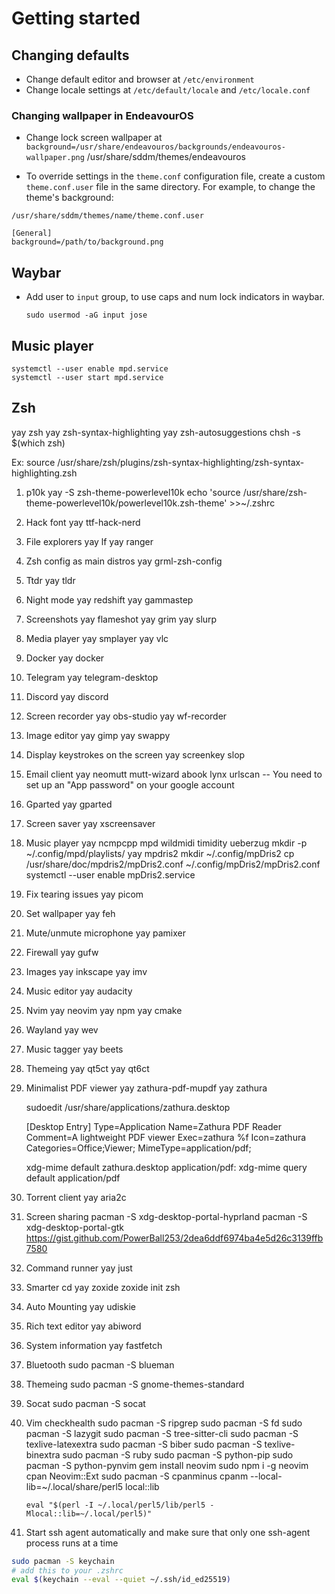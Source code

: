 # Getting started

## Changing defaults

- Change default editor and browser at `/etc/environment`
- Change locale settings at `/etc/default/locale` and `/etc/locale.conf`

### Changing wallpaper in EndeavourOS

- Change lock screen wallpaper at
  `background=/usr/share/endeavouros/backgrounds/endeavouros-wallpaper.png`
  /usr/share/sddm/themes/endeavouros

- To override settings in the `theme.conf` configuration file, create a custom
  `theme.conf.user` file in the same directory. For example, to change the theme's
  background:

`/usr/share/sddm/themes/name/theme.conf.user`

    [General]
    background=/path/to/background.png

## Waybar

- Add user to `input` group, to use caps and num lock indicators in waybar.

      sudo usermod -aG input jose

## Music player

    systemctl --user enable mpd.service
    systemctl --user start mpd.service

## Zsh

yay zsh
yay zsh-syntax-highlighting
yay zsh-autosuggestions
chsh -s $(which zsh)

Ex: source /usr/share/zsh/plugins/zsh-syntax-highlighting/zsh-syntax-highlighting.zsh

1. p10k
   yay -S zsh-theme-powerlevel10k
   echo 'source /usr/share/zsh-theme-powerlevel10k/powerlevel10k.zsh-theme' >>~/.zshrc

2. Hack font
   yay ttf-hack-nerd

3. File explorers
   yay lf
   yay ranger

4. Zsh config as main distros
   yay grml-zsh-config

5. Ttdr
   yay tldr

6. Night mode
   yay redshift
   yay gammastep

7. Screenshots
   yay flameshot
   yay grim
   yay slurp

8. Media player
   yay smplayer
   yay vlc

9. Docker
   yay docker

10. Telegram
    yay telegram-desktop

11. Discord
    yay discord

12. Screen recorder
    yay obs-studio
    yay wf-recorder

13. Image editor
    yay gimp
    yay swappy

14. Display keystrokes on the screen
    yay screenkey slop

15. Email client
    yay neomutt mutt-wizard abook lynx urlscan
    -- You need to set up an "App password" on your google account

16. Gparted
    yay gparted

17. Screen saver
    yay xscreensaver

18. Music player
    yay ncmpcpp mpd wildmidi timidity ueberzug
    mkdir -p ~/.config/mpd/playlists/
    yay mpdris2
    mkdir ~/.config/mpDris2
    cp /usr/share/doc/mpdris2/mpDris2.conf ~/.config/mpDris2/mpDris2.conf
    systemctl --user enable mpDris2.service

19. Fix tearing issues
    yay picom

20. Set wallpaper
    yay feh

21. Mute/unmute microphone
    yay pamixer

22. Firewall
    yay gufw

23. Images
    yay inkscape
    yay imv

24. Music editor
    yay audacity

25. Nvim
    yay neovim
    yay npm
    yay cmake

26. Wayland
    yay wev

27. Music tagger
    yay beets

28. Themeing
    yay qt5ct
    yay qt6ct
29. Minimalist PDF viewer
    yay zathura-pdf-mupdf
    yay zathura

    sudoedit /usr/share/applications/zathura.desktop

    [Desktop Entry]
    Type=Application
    Name=Zathura PDF Reader
    Comment=A lightweight PDF viewer
    Exec=zathura %f
    Icon=zathura
    Categories=Office;Viewer;
    MimeType=application/pdf;

    xdg-mime default zathura.desktop application/pdf:
    xdg-mime query default application/pdf

30. Torrent client
    yay aria2c

31. Screen sharing
    pacman -S xdg-desktop-portal-hyprland
    pacman -S xdg-desktop-portal-gtk
    https://gist.github.com/PowerBall253/2dea6ddf6974ba4e5d26c3139ffb7580

32. Command runner
    yay just

33. Smarter cd
    yay zoxide
    zoxide init zsh

34. Auto Mounting
    yay udiskie

35. Rich text editor
    yay abiword

36. System information
    yay fastfetch

37. Bluetooth
    sudo pacman -S blueman

38. Themeing
    sudo pacman -S gnome-themes-standard

39. Socat
    sudo pacman -S socat

40. Vim checkhealth
    sudo pacman -S ripgrep
    sudo pacman -S fd
    sudo pacman -S lazygit
    sudo pacman -S tree-sitter-cli
    sudo pacman -S texlive-latexextra
    sudo pacman -S biber
    sudo pacman -S texlive-binextra
    sudo pacman -S ruby
    sudo pacman -S python-pip
    sudo pacman -S python-pynvim
    gem install neovim
    sudo npm i -g neovim
    cpan Neovim::Ext
    sudo pacman -S cpanminus
    cpanm --local-lib=~/.local/share/perl5 local::lib
    <!-- Add the following line to .zshrc -->

    ```
    eval "$(perl -I ~/.local/perl5/lib/perl5 -Mlocal::lib=~/.local/perl5)"
    ```

41. Start ssh agent automatically and make sure that only one ssh-agent process
    runs at a time

```sh
sudo pacman -S keychain
# add this to your .zshrc
eval $(keychain --eval --quiet ~/.ssh/id_ed25519)
```
